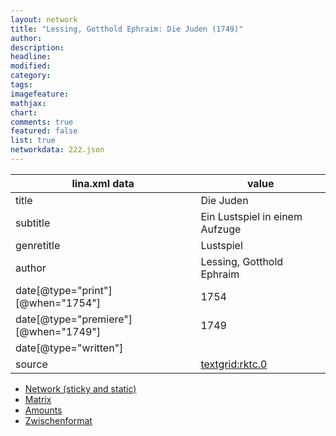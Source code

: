 ```yaml
---
layout: network
title: "Lessing, Gotthold Ephraim: Die Juden (1749)"
author:
description:
headline:
modified:
category:
tags:
imagefeature: 
mathjax: 
chart: 
comments: true
featured: false
list: true
networkdata: 222.json
---
```

lina.xml data  | value
------------- | -------------
title|Die Juden
subtitle|Ein Lustspiel in einem Aufzuge
genretitle|Lustspiel
author|Lessing, Gotthold Ephraim
date[@type="print"][@when="1754"]|1754
date[@type="premiere"][@when="1749"]|1749
date[@type="written"]|
source|[textgrid:rktc.0](https://textgridlab.org/1.0/tgcrud-public/rest/textgrid:rktc.0/data)



* [Network (sticky and static)](/network222)
* [Matrix](/matrix222)
* [Amounts](/amount222)
* [Zwischenformat](/lina222 )
